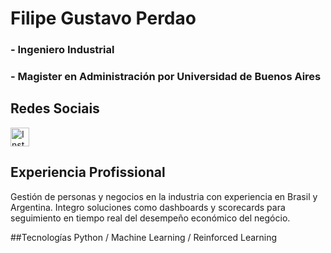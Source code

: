 
# Filipe Gustavo Perdao

### - Ingeniero Industrial
### - Magister en Administración por Universidad de Buenos Aires

## Redes Sociais
<a href="[https://www.instagram.com/027alvarenga/](https://www.instagram.com/feli.br.pe/)">
  <img src="https://upload.wikimedia.org/wikipedia/commons/a/a5/Instagram_icon.png" alt="Instagram" width="30" height="30"> 
</a>


## Experiencia Profissional
Gestión de personas y negocios en la industria con experiencia en Brasil y Argentina. Integro soluciones como dashboards y scorecards para seguimiento en tiempo real del desempeño económico del negócio.

##Tecnologías
Python / Machine Learning / Reinforced Learning
